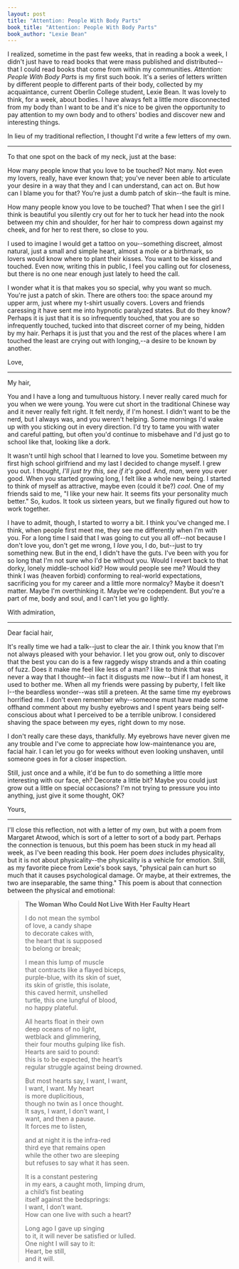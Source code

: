 ```yaml
---
layout: post
title: "Attention: People With Body Parts"
book_title: "Attention: People With Body Parts"
book_author: "Lexie Bean"
---
```


I realized, sometime in the past few weeks, that in reading a book a week, I didn't just have to read books that were mass published and distributed--that I could read books that come from within my communities. *Attention: People With Body Parts* is my first such book. It's a series of letters written by different people to different parts of their body, collected by my acquaintance, current Oberlin College student, Lexie Bean. It was lovely to think, for a week, about bodies. I have always felt a little more disconnected from my body than I want to be and it's nice to be given the opportunity to pay attention to my own body and to others' bodies and discover new and interesting things.

In lieu of my traditional reflection, I thought I'd write a few letters of my own.

* * *

To that one spot on the back of my neck, just at the base:

How many people know that you love to be touched? Not many. Not even my lovers, really, have ever known that; you've never been able to articulate your desire in a way that they and I can understand, can act on. But how can I blame you for that? You're just a dumb patch of skin--the fault is mine.

How many people know you love to be touched? That when I see the girl I think is beautiful you silently cry out for her to tuck her head into the nook between my chin and shoulder, for her hair to compress down against my cheek, and for her to rest there, so close to you.

I used to imagine I would get a tattoo on you--something discreet, almost natural, just a small and simple heart, almost a mole or a birthmark, so lovers would know where to plant their kisses. You want to be kissed and touched. Even now, writing this in public, I feel you calling out for closeness, but there is no one near enough just lately to heed the call.

I wonder what it is that makes you so special, why you want so much. You're just a patch of skin. There are others too: the space around my upper arm, just where my t-shirt usually covers. Lovers and friends caressing it have sent me into hypnotic paralyzed states. But do they know? Perhaps it is just that it is so infrequently touched, that you are so infrequently touched, tucked into that discreet corner of my being, hidden by my hair. Perhaps it is just that you and the rest of the places where I am touched the least are crying out with longing,--a desire to be known by another.

Love,

* * *

My hair,

You and I have a long and tumultuous history. I never really cared much for you when we were young. You were cut short in the traditional Chinese way and it never really felt right. It felt nerdy, if I'm honest. I didn't want to be the nerd, but I always was, and you weren't helping. Some mornings I'd wake up with you sticking out in every direction. I'd try to tame you with water and careful patting, but often you'd continue to misbehave and I'd just go to school like that, looking like a dork.

It wasn't until high school that I learned to love you. Sometime between my first high school girlfriend and my last I decided to change myself. I grew you out. I thought, *I'll just try this, see if it's good.* And, *man*, were you ever good. When you started growing long, I felt like a whole new being. I started to think of myself as attractive, maybe even (could it be?) *cool*. One of my friends said to me, "I like your new hair. It seems fits your personality much better." So, kudos. It took us sixteen years, but we finally figured out how to work together.

I have to admit, though, I started to worry a bit. I think you've changed me. I think, when people first meet me, they see me differently when I'm with you. For a long time I said that I was going to cut you all off--not because I don't love you, don't get me wrong, I *love* you, I do, but--just to try something new. But in the end, I didn't have the guts. I've been with you for so long that I'm not sure who I'd be without you. Would I revert back to that dorky, lonely middle-school kid? How would people see me? Would they think I was (heaven forbid) conforming to real-world expectations, sacrificing you for my career and a little more normalcy? Maybe it doesn't matter. Maybe I'm overthinking it. Maybe we're codependent. But you're a part of me, body and soul, and I can't let you go lightly.

With admiration,

* * *

Dear facial hair,

It's really time we had a talk--just to clear the air. I think you know that I'm not always pleased with your behavior. I let you grow out, only to discover that the best you can do is a few raggedy wispy strands and a thin coating of fuzz. Does it make me feel like less of a man? I like to think that was never a way that I thought--in fact it disgusts me now--but if I am honest, it used to bother me. When all my friends were passing by puberty, I felt like I--the beardless wonder--was still a preteen. At the same time my eyebrows horrified me. I don't even remember why--someone must have made some offhand comment about my bushy eyebrows and I spent years being self-conscious about what I perceived to be a terrible unibrow. I considered shaving the space between my eyes, right down to my nose.

I don't really care these days, thankfully. My eyebrows have never given me any trouble and I've come to appreciate how low-maintenance you are, facial hair. I can let you go for weeks without even looking unshaven, until someone goes in for a closer inspection.

Still, just once and a while, it'd be fun to do something a little more interesting with our face, eh? Decorate a little bit? Maybe you could just grow out a little on special occasions? I'm not trying to pressure you into anything, just give it some thought, OK?

Yours,

* * *

I'll close this reflection, not with a letter of my own, but with a poem from Margaret Atwood, which is sort of a letter to sort of a body part. Perhaps the connection is tenuous, but this poem has been stuck in my head all week, as I've been reading this book. Her poem *does* includes physicality, but it is not about physicality--the physicality is a vehicle for emotion. Still, as my favorite piece from Lexie's book says, "physical pain can hurt so much that it causes psychological damage. Or maybe, at their extremes, the two are inseparable, the same thing." This poem is about that connection between the physical and emotional:

> **The Woman Who Could Not Live With Her Faulty Heart**
> 
> I do not mean the symbol  
> of love, a candy shape  
> to decorate cakes with,  
> the heart that is supposed  
> to belong or break;  
>   
> I mean this lump of muscle  
> that contracts like a flayed biceps,  
> purple-blue, with its skin of suet,  
> its skin of gristle, this isolate,  
> this caved hermit, unshelled  
> turtle, this one lungful of blood,  
> no happy plateful.  
>   
> All hearts float in their own  
> deep oceans of no light,  
> wetblack and glimmering,  
> their four mouths gulping like fish.  
> Hearts are said to pound:  
> this is to be expected, the heart’s  
> regular struggle against being drowned.  
>   
> But most hearts say, I want, I want,  
> I want, I want. My heart  
> is more duplicitious,  
> though no twin as I once thought.  
> It says, I want, I don’t want, I  
> want, and then a pause.  
> It forces me to listen,  
>   
> and at night it is the infra-red  
> third eye that remains open  
> while the other two are sleeping  
> but refuses to say what it has seen.  
>   
> It is a constant pestering  
> in my ears, a caught moth, limping drum,  
> a child’s fist beating  
> itself against the bedsprings:  
> I want, I don’t want.  
> How can one live with such a heart?  
>   
> Long ago I gave up singing  
> to it, it will never be satisfied or lulled.  
> One night I will say to it:  
> Heart, be still,  
> and it will.  